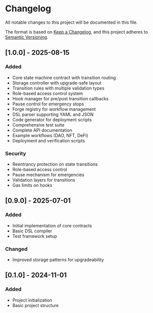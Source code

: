 # Changelog

All notable changes to this project will be documented in this file.

The format is based on [Keep a Changelog](https://keepachangelog.com/en/1.0.0/),
and this project adheres to [Semantic Versioning](https://semver.org/spec/v2.0.0.html).

## [1.0.0] - 2025-08-15

### Added
- Core state machine contract with transition routing
- Storage controller with upgrade-safe layout
- Transition rules with multiple validation types
- Role-based access control system
- Hook manager for pre/post transition callbacks
- Pause control for emergency stops
- Forge registry for workflow management
- DSL parser supporting YAML and JSON
- Code generator for deployment scripts
- Comprehensive test suite
- Complete API documentation
- Example workflows (DAO, NFT, DeFi)
- Deployment and verification scripts

### Security
- Reentrancy protection on state transitions
- Role-based access control
- Pause mechanism for emergencies
- Validation layers for transitions
- Gas limits on hooks

## [0.9.0] - 2025-07-01

### Added
- Initial implementation of core contracts
- Basic DSL compiler
- Test framework setup

### Changed
- Improved storage patterns for upgradeability

## [0.1.0] - 2024-11-01

### Added
- Project initialization
- Basic project structure

